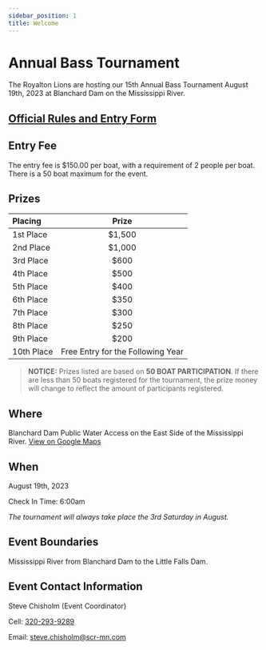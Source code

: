 ```yaml
---
sidebar_position: 1
title: Welcome
---
```


# Annual Bass Tournament

The Royalton Lions are hosting our 15th Annual Bass Tournament August 19th, 2023 at Blanchard Dam on the Mississippi River.

## [Official Rules and Entry Form](/Lions-Bass-Tournament-2023.pdf)

## Entry Fee

The entry fee is $150.00 per boat, with a requirement of 2 people per boat. There is a 50 boat maximum for the event.

## Prizes

| Placing     | Prize |
| :---        |  :----:   |
| 1st Place   | $1,500    |
| 2nd Place   | $1,000    |
| 3rd Place   | $600      |
| 4th Place   | $500      |
| 5th Place   | $400      |
| 6th Place   | $350      |
| 7th Place   | $300      |
| 8th Place   | $250      |
| 9th Place   | $200      |
| 10th Place  | Free Entry for the Following Year      |

> **NOTICE:** Prizes listed are based on **50 BOAT PARTICIPATION**. If there are less than 50 boats registered for the tournament, the prize money will change to reflect the amount of participants registered.

## Where

Blanchard Dam Public Water Access on the East Side of the Mississippi River. [View on Google Maps](https://goo.gl/maps/XvBU9AgPb3rWKzR38)

## When

August 19th, 2023

Check In Time: 6:00am

*The tournament will always take place the 3rd Saturday in August.*

## Event Boundaries

Mississippi River from Blanchard Dam to the Little Falls Dam.

## Event Contact Information

Steve Chisholm (Event Coordinator)

Cell: [320-293-9289](tel:+13202939289)

Email: [steve.chisholm@scr-mn.com](mailto:steve.chisholm@scr-mn.com)